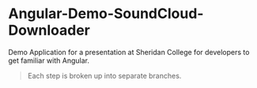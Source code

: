 # Angular-Demo-SoundCloud-Downloader
Demo Application for a presentation at Sheridan College for developers to get familiar with Angular.

> Each step is broken up into separate branches.
